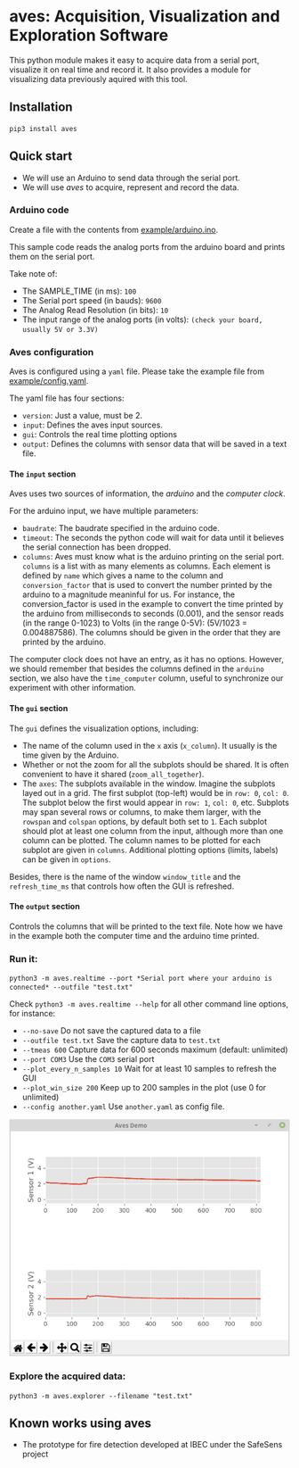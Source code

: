 # aves: Acquisition, Visualization and Exploration Software

This python module makes it easy to acquire data from a serial port, visualize it
on real time and record it. It also provides a module for visualizing data previously
aquired with this tool.

## Installation

    pip3 install aves

## Quick start

- We will use an Arduino to send data through the serial port.
- We will use *aves* to acquire, represent and record the data.

### Arduino code

Create a file with the contents from [example/arduino.ino](https://github.com/zeehio/aves/blob/master/example/arduino.ino).

This sample code reads the analog ports from the arduino board and prints them on the serial port.

Take note of:
- The SAMPLE_TIME (in ms): `100`
- The Serial port speed (in bauds): `9600`
- The Analog Read Resolution (in bits): `10`
- The input range of the analog ports (in volts): `(check your board, usually 5V or 3.3V)`

### Aves configuration

Aves is configured using a `yaml` file. Please take the example file from 
[example/config.yaml](https://github.com/zeehio/aves/blob/master/example/config.yaml).

The yaml file has four sections:

- `version`: Just a value, must be 2.
- `input`: Defines the aves input sources.
- `gui`: Controls the real time plotting options
- `output`: Defines the columns with sensor data that will be saved in a text file.

#### The `input` section

Aves uses two sources of information, the *arduino* and the *computer clock*.

For the arduino input, we have multiple parameters:

- `baudrate`: The baudrate specified in the arduino code.
- `timeout`: The seconds the python code will wait for data until it believes the serial connection has been dropped.
- `columns`: Aves must know what is the arduino printing on the serial port. `columns` is a list with as many elements as columns.
    Each element is defined by `name` which gives a name to the column and `conversion_factor` that is used to convert the
    number printed by the arduino to a magnitude meaninful for us. For instance, the conversion_factor is used in the example
    to convert the time printed by the arduino from milliseconds to seconds (0.001), and the sensor reads (in the range 0-1023) to Volts
    (in the range 0-5V): (5V/1023 = 0.004887586). The columns should be given in the order that they are printed by the arduino.

The computer clock does not have an entry, as it has no options. However, we should remember that besides the columns defined
in the `arduino` section, we also have the `time_computer` column, useful to synchronize our experiment with other information.


#### The `gui` section

The `gui` defines the visualization options, including:

- The name of the column used in the `x` axis (`x_column`). It usually is the time given by the Arduino.
- Whether or not the zoom for all the subplots should be shared. It is often convenient to have it shared (`zoom_all_together`).
- The `axes`: The subplots available in the window. Imagine the subplots layed out in a grid. The first subplot (top-left) would be
  in `row: 0`, `col: 0`. The subplot below the first would appear in `row: 1`, `col: 0`, etc. Subplots may span several rows or columns,
  to make them larger, with the `rowspan` and `colspan` options, by default both set to `1`. Each subplot should plot at least one column
  from the input, although more than one column can be plotted. The column names to be plotted for each subplot are given in `columns`.
  Additional plotting options (limits, labels) can be given in `options`.

Besides, there is the name of the window `window_title` and the `refresh_time_ms` that controls how often the GUI is refreshed.

#### The `output` section

Controls the columns that will be printed to the text file. Note how we have in the example 
both the computer time and the arduino time printed.


### Run it:

    python3 -m aves.realtime --port *Serial port where your arduino is connected* --outfile "test.txt"

Check `python3 -m aves.realtime --help` for all other command line options, for instance:

- `--no-save` Do not save the captured data to a file
- `--outfile test.txt` Save the capture data to `test.txt`
- `--tmeas 600` Capture data for 600 seconds maximum (default: unlimited)
- `--port COM3` Use the `COM3` serial port
- `--plot_every_n_samples 10` Wait for at least 10 samples to refresh the GUI
- `--plot_win_size 200` Keep up to 200 samples in the plot (use 0 for unlimited)
- `--config another.yaml` Use `another.yaml` as config file.

![Image of the acquisition demo](example/demo.png)

### Explore the acquired data:

    python3 -m aves.explorer --filename "test.txt"


## Known works using aves

- The prototype for fire detection developed at IBEC under the SafeSens project
